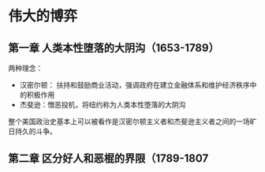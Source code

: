 # 伟大的博弈

## 第一章 人类本性堕落的大阴沟（1653-1789）

两种理念：

- 汉密尔顿： 扶持和鼓励商业活动，强调政府在建立金融体系和维护经济秩序中的积极作用
- 杰斐逊：憎恶投机，将纽约称为人类本性堕落的大阴沟

整个美国政治史基本上可以被看作是汉密尔顿主义者和杰斐逊主义者之间的一场旷日持久的斗争。

## 第二章 区分好人和恶棍的界限（1789-1807

